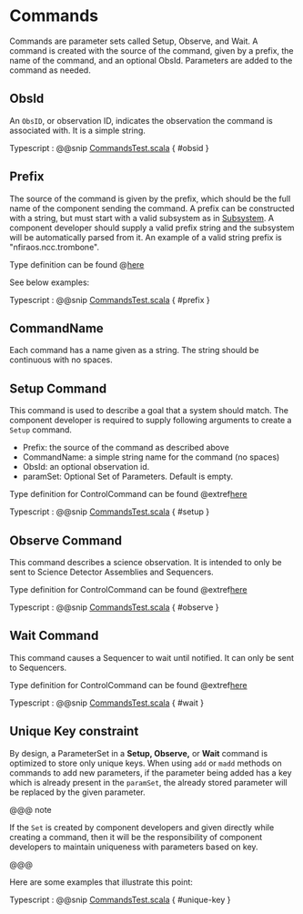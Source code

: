 # Commands

Commands are parameter sets called Setup, Observe, and Wait. A command is created with the source of the command,
given by a prefix, the name of the command, and an optional ObsId. Parameters are added to the command as needed.

## ObsId

An `ObsID`, or observation ID, indicates the observation the command is associated with.
It is a simple string.

Typescript
:   @@snip [CommandsTest.scala](../../../../example/src/documentation/params/CommandExample.ts) { #obsid }

## Prefix

The source of the command is given by the prefix, which should be the full name of the component sending the command.
A prefix can be constructed with a string, but must start with a valid subsystem as in [Subsystem](subsystem.html).
A component developer should supply a valid prefix string and the subsystem will be automatically parsed from it.
An example of a valid string prefix is "nfiraos.ncc.trombone".

Type definition can be found @[here](ts-docs:classes/models.prefix.html)

See below examples:

Typescript
:   @@snip [CommandsTest.scala](../../../../example/src/documentation/params/CommandExample.ts) { #prefix }

## CommandName

Each command has a name given as a string. The string should be continuous with no spaces.

## Setup Command

This command is used to describe a goal that a system should match. The component developer is required to supply
following arguments to create a `Setup` command.


 * Prefix: the source of the command as described above
 * CommandName: a simple string name for the command (no spaces)
 * ObsId: an optional observation id.
 * paramSet: Optional Set of Parameters. Default is empty.

Type definition for ControlCommand can be found @extref[here](ts-docs:classes/models.setup.html)

Typescript
:   @@snip [CommandsTest.scala](../../../../example/src/documentation/params/CommandExample.ts) { #setup }

## Observe Command

This command describes a science observation. It is intended to only be sent to Science Detector Assemblies and Sequencers.

Type definition for ControlCommand can be found @extref[here](ts-docs:classes/models.observe.html)

Typescript
:   @@snip [CommandsTest.scala](../../../../example/src/documentation/params/CommandExample.ts) { #observe }


## Wait Command

This command causes a Sequencer to wait until notified.  It can only be sent to Sequencers.

Type definition for ControlCommand can be found @extref[here](ts-docs:classes/models.wait.html)

Typescript
:   @@snip [CommandsTest.scala](../../../../example/src/documentation/params/CommandExample.ts) { #wait }


## Unique Key constraint

By design, a ParameterSet in a **Setup, Observe,** or **Wait** command is optimized to store only unique keys.
When using `add` or `madd` methods on commands to add new parameters, if the parameter being added has a key which is already present in the `paramSet`,
the already stored parameter will be replaced by the given parameter.

@@@ note

If the `Set` is created by component developers and given directly while creating a command, then it will be the responsibility of component developers to maintain uniqueness with
parameters based on key.

@@@

Here are some examples that illustrate this point:

Typescript
:   @@snip [CommandsTest.scala](../../../../example/src/documentation/params/CommandExample.ts) { #unique-key }
